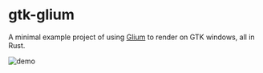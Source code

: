 # gtk-glium

A minimal example project of using [Glium](https://github.com/glium/glium) to render on GTK windows, all in Rust.

![demo](https://i.imgur.com/I6mHyDb.gif)
